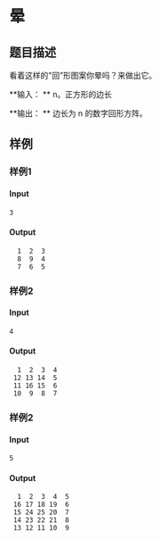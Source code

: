 # 晕

## 题目描述

看着这样的"回”形图案你晕吗？来做出它。

**输入：
**  n。正方形的边长

**输出：
**  边长为 n 的数字回形方阵。

## 样例

### 样例1

#### Input

```
3
```

#### Output

```
  1  2  3
  8  9  4
  7  6  5
```

### 样例2

#### Input

```
4
```

#### Output

```
  1  2  3  4
 12 13 14  5
 11 16 15  6
 10  9  8  7
```

### 样例2

#### Input

```
5
```

#### Output

```
  1  2  3  4  5
 16 17 18 19  6
 15 24 25 20  7
 14 23 22 21  8
 13 12 11 10  9
```

